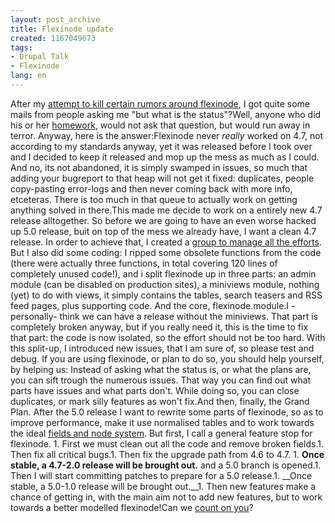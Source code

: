 ```yaml
---
layout: post_archive
title: Flexinode update
created: 1167049673
tags:
- Drupal Talk
- Flexinode
lang: en
---
```

After my [attempt to kill certain rumors around flexinode](http://webschuur.com/node/669), I got quite some mails from people asking me "but what is the status"?Well, anyone who did his or her [homework](http://drupal.org/project/issues/flexinode), would not ask that question, but would run away in terror. Anyway, here is the answer:Flexinode never _really_ worked on 4.7, not according to my standards anyway, yet it was released before I took over and I decided to keep it released and mop up the mess as much as I could. And no, its not abandoned, it is simply swamped in issues, so much that adding your bugreport to that heap will not get it fixed: duplicates, people copy-pasting error-logs and then never coming back with more info, etceteras. There is too much in that queue to actually work on getting anything solved in there.This made me decide to work on a entirely new 4.7 release alltogether. So before we are going to have an even worse hacked up 5.0 release, buit on top of the mess we already have, I want a clean 4.7 release. In order to achieve that, I created a [group to manage all the efforts](http://groups.drupal.org/flexinode-developers). But I also did some coding: I ripped some obsolete functions from the code (there were actually three functions, in total covering 120 lines of completely unused code!), and i split flexinode up in three parts: an admin module (can be disabled on production sites), a miniviews module, nothing (yet) to do with views, it simply contains the tables, search teasers and RSS feed pages, plus supporting code. And the core, flexinode.module.I -personally- think we can have a release without the miniviews. That part is completely broken anyway, but if you really need it, this is the time to fix that part: the code is now isolated, so the effort should not be too hard. With this split-up, I introduced new issues, that I am sure of, so please test and debug. If you are using flexinode, or plan to do so, you should help yourself, by helping us: Instead of asking what the status is, or what the plans are, you can sift trough the numerous issues. That way you can find out what parts have issues and what parts don't. While doing so, you can close duplicates, or mark silly features as won't fix.And then, finally, the Grand Plan. After the 5.0 release I want to rewrite some parts of flexinode, so as to improve performance, make it use normalised tables and to work towards the ideal [fields and node system](http://webschuur.com/node/643). But first, I call a general feature stop for flexinode. 1. First we must clean out all the code and remove broken fields.1. Then fix all critical bugs.1. Then fix the upgrade path from 4.6 to 4.7. 1. __Once stable, a 4.7-2.0 release will be brought out.__ and a 5.0 branch is opened.1. Then I will start committing patches to prepare for a 5.0 release.1. __Once stable, a 5.0-1.0 release will be brought out.__1. Then new features make a chance of getting in, with the main aim not to add new features, but to work towards a better modelled flexinode!Can we [count on you](http://groups.drupal.org/flexinode-developers)?
